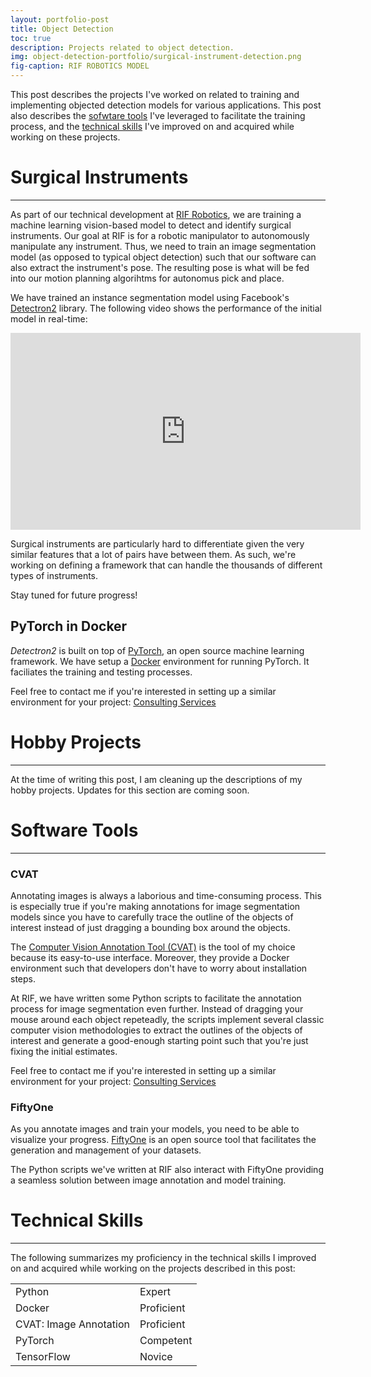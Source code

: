 ```yaml
---
layout: portfolio-post
title: Object Detection
toc: true
description: Projects related to object detection.
img: object-detection-portfolio/surgical-instrument-detection.png
fig-caption: RIF ROBOTICS MODEL
---
```


This post describes the projects I've worked on related to training and
implementing objected detection models for various applications. This post also
describes the [sofwtare tools](#obj-detection-tools) I've leveraged to
facilitate the training process, and
the [technical skills](#obj-detection-skills) I've improved on and acquired
while working on these projects.

<!-- TODO: instance segmentation vs object detection -->

# Surgical Instruments <a id="headerlink" name="obj-detection-surgical-instruments" href="#obj-detection-surgical-instruments" title="Permalink to this headline"></a>
------------------

As part of our technical development
at [RIF Robotics](https://www.rifrobotics.com/), we are training a machine
learning vision-based model to detect and identify surgical instruments. Our
goal at RIF is for a robotic manipulator to autonomously manipulate any
instrument. Thus, we need to train an image segmentation model (as opposed to
typical object detection) such that our software can also extract the
instrument's pose. The resulting pose is what will be fed into our motion
planning algorihtms for autonomus pick and place.

We have trained an instance segmentation model using
Facebook's [Detectron2](https://github.com/facebookresearch/detectron2)
library. The following video shows the performance of the initial model in
real-time:

<div id="video-container">

<iframe width="560" height="315" src="https://www.youtube.com/embed/pqETlsT3EW0"
title="YouTube video player" frameborder="0" allow="accelerometer; autoplay;
clipboard-write; encrypted-media; gyroscope; picture-in-picture; web-share"
allowfullscreen></iframe>

</div>

Surgical instruments are particularly hard to differentiate given the very
similar features that a lot of pairs have between them. As such, we're working
on defining a framework that can handle the thousands of different types of
instruments.

Stay tuned for future progress!

## PyTorch in Docker <a id="headerlink" name="obj-detection-pytorch" href="#obj-detection-pytorch" title="Permalink to this headline"></a>

*Detectron2* is built on top of [PyTorch](https://pytorch.org/), an open source
machine learning framework. We have setup a [Docker](https://www.docker.com/)
environment for running PyTorch. It faciliates the training and testing
processes.

Feel free to contact me if you're interested in setting up a similar environment
for your
project:
[Consulting Services](https://www.sergiogarciavergara.com/pages/consulting/)

# Hobby Projects <a id="headerlink" name="obj-detection-hobby" href="#obj-detection-hobby" title="Permalink to this headline"></a>
------------------

At the time of writing this post, I am cleaning up the descriptions of my hobby
projects. Updates for this section are coming soon.

# Software Tools <a id="headerlink" name="obj-detection-tools" href="#obj-detection-tools" title="Permalink to this headline"></a>
------------------

### CVAT <a id="headerlink" name="obj-detection-cvat" href="#obj-detection-cvat" title="Permalink to this headline"></a>

Annotating images is always a laborious and time-consuming process. This is
especially true if you're making annotations for image segmentation models since
you have to carefully trace the outline of the objects of interest instead of
just dragging a bounding box around the objects.

The [Computer Vision Annotation Tool (CVAT)](https://github.com/opencv/cvat) is
the tool of my choice because its easy-to-use interface. Moreover, they provide
a Docker environment such that developers don't have to worry about installation
steps.

At RIF, we have written some Python scripts to facilitate the annotation process
for image segmentation even further. Instead of dragging your mouse around each
object repeteadly, the scripts implement several classic computer vision
methodologies to extract the outlines of the objects of interest and generate a
good-enough starting point such that you're just fixing the initial estimates.

Feel free to contact me if you're interested in setting up a similar environment
for your
project:
[Consulting Services](https://www.sergiogarciavergara.com/pages/consulting/)

### FiftyOne <a id="headerlink" name="obj-detection-fiftyone" href="#obj-detection-fiftyone" title="Permalink to this headline"></a>

As you annotate images and train your models, you need to be able to visualize
your progress. [FiftyOne](https://github.com/voxel51/fiftyone) is an open source
tool that facilitates the generation and management of your datasets.

The Python scripts we've written at RIF also interact with FiftyOne providing a
seamless solution between image annotation and model training.

# Technical Skills <a id="headerlink" name="obj-detection-skills" href="#obj-detection-skills" title="Permalink to this headline"></a>
------------------

The following summarizes my proficiency in the technical skills I improved on
and acquired while working on the projects described in this post:

<table>
  <tr>
    <td class="skills">Python</td>
    <td>
      <div class="rating">
        <div class="line">
          <div class="tick expert">Expert</div>
        </div>
      </div>
    </td>
  </tr>
  <tr>
    <td class="skills">Docker</td>
    <td>
      <div class="rating">
        <div class="line">
          <div class="tick proficient">Proficient</div>
        </div>
      </div>
    </td>
  </tr>
  <tr>
    <td class="skills">CVAT: Image Annotation</td>
    <td>
      <div class="rating">
        <div class="line">
          <div class="tick proficient">Proficient</div>
        </div>
      </div>
    </td>
  </tr>
  <tr>
    <td class="skills">PyTorch</td>
    <td>
      <div class="rating">
        <div class="line">
          <div class="tick competent">Competent</div>
        </div>
      </div>
    </td>
  </tr>
  <tr>
    <td class="skills">TensorFlow</td>
    <td>
      <div class="rating">
        <div class="line">
          <div class="tick novice">Novice</div>
        </div>
      </div>
    </td>
  </tr>
</table>
